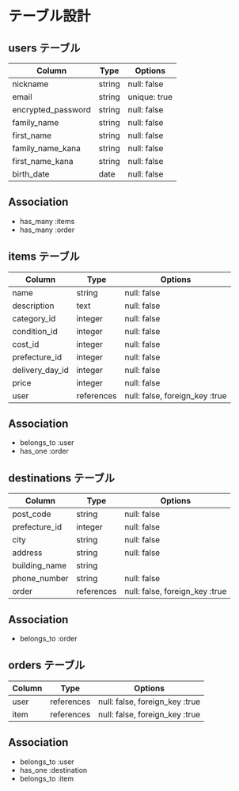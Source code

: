 # テーブル設計

## users テーブル

| Column             | Type    | Options      |
| ------------------ | ------- | ------------ |
| nickname           | string  | null: false  |
| email              | string  | unique: true |
| encrypted_password | string  | null: false  |
| family_name        | string  | null: false  |
| first_name         | string  | null: false  |
| family_name_kana   | string  | null: false  |
| first_name_kana    | string  | null: false  |
| birth_date         | date    | null: false  |

## Association
- has_many :items
- has_many :order


## items テーブル

| Column           | Type       | Options                        |
| ---------------- | ---------- | ------------------------------ |
| name             | string     | null: false                    |
| description      | text       | null: false                    |
| category_id      | integer    | null: false                    |
| condition_id     | integer    | null: false                    |
| cost_id          | integer    | null: false                    |
| prefecture_id    | integer    | null: false                    |
| delivery_day_id  | integer    | null: false                    |
| price            | integer    | null: false                    |
| user             | references | null: false, foreign_key :true |

## Association

- belongs_to :user
- has_one    :order


## destinations テーブル

| Column        | Type        | Options                        |
| ------------- | ----------- | ------------------------------ |
| post_code     | string      | null: false                    |
| prefecture_id | integer     | null: false                    |
| city          | string      | null: false                    |
| address       | string      | null: false                    |
| building_name | string      |                                |
| phone_number  | string      | null: false                    |
| order         | references  | null: false, foreign_key :true |


## Association

- belongs_to :order


## orders テーブル

| Column      | Type       | Options                         |
| ----------- | ---------- | ------------------------------- |
| user        | references | null: false, foreign_key :true  |
| item        | references | null: false, foreign_key :true  |


## Association

- belongs_to :user
- has_one    :destination
- belongs_to :item